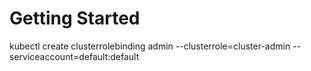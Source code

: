 # Getting Started
kubectl create clusterrolebinding admin --clusterrole=cluster-admin --serviceaccount=default:default
